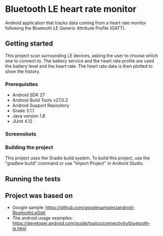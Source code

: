 # Bluetooth LE heart rate monitor

Android application that tracks data coming from a heart rate monitor following the Bluetooth LE Generic Attribute Profile (GATT).

## Getting started

This project scan surrounding LE devices, asking the user to choose which one to connect to. The battery service and the heart rate profile are used the battery level and the heart rate. The heart rate data is then plotted to show the history. 

### Prerequisites

* Android SDK 27
* Android Build Tools v27.0.2
* Android Support Repository
* Grade 3.1.1
* Java version 1.8
* JUnit 4.12

### Screenshots

### Building the project

This project uses the Gradle build system. To build this project, use the "gradlew build" command or use "Import Project" in Android Studio.

## Running the tests

## Project was based on
* Google sample: https://github.com/googlesamples/android-BluetoothLeGatt
* The android usage examples: https://developer.android.com/guide/topics/connectivity/bluetooth-le.html

